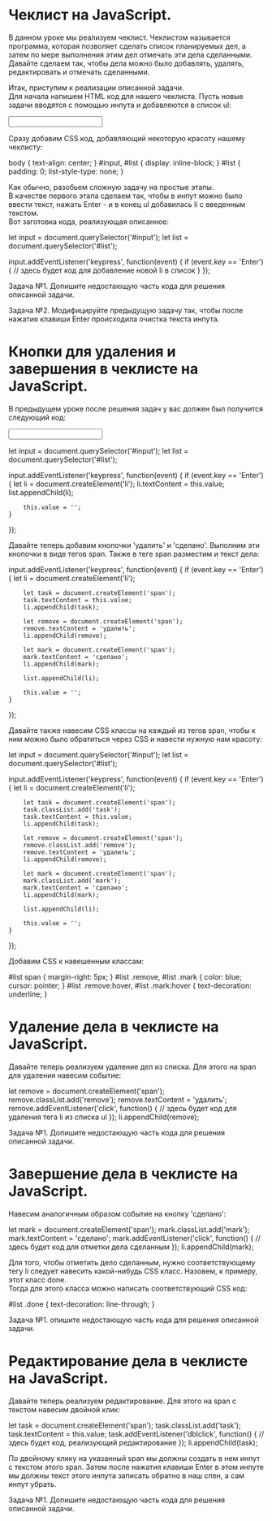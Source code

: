 # Чеклист на JavaScript.  
  
В данном уроке мы реализуем чеклист. Чеклистом называется программа, которая позволяет сделать список планируемых дел, а затем по мере выполнения этим дел отмечать эти дела сделанными.  
Давайте сделаем так, чтобы дела можно было добавлять, удалять, редактировать и отмечать сделанными.  
  
Итак, приступим к реализации описанной задачи.  
Для начала напишем HTML код для нашего чеклиста. Пусть новые задачи вводятся с помощью инпута и добавляются в список ul:  
  
<input id="input">
<ul id="list"></ul>  
  
Сразу добавим CSS код, добавляющий некоторую красоту нашему чеклисту:  
  
body {
	text-align: center;
}
#input, #list {
	display: inline-block;
}
#list {
	padding: 0;
	list-style-type: none;
}  
  
Как обычно, разобьем сложную задачу на простые этапы.  
В качестве первого этапа сделаем так, чтобы в инпут можно было ввести текст, нажать Enter - и в конец ul добавилась li с введенным текстом.  
Вот заготовка кода, реализующая описанное:  
  
let input = document.querySelector('#input');
let list = document.querySelector('#list');

input.addEventListener('keypress', function(event) {
	if (event.key == 'Enter') {
		// здесь будет код для добавление новой li в список
	}
});  
  
Задача №1. Допишите недостающую часть кода для решения описанной задачи. 
  
Задача №2. Модифицируйте предыдущую задачу так, чтобы после нажатия клавиши Enter происходила очистка текста инпута.  
  
# Кнопки для удаления и завершения в чеклисте на JavaScript.  
  
В предыдущем уроке после решения задач у вас должен был получится следующий код:  
  
<input id="input">
<ul id="list"></ul>
let input = document.querySelector('#input');
let list = document.querySelector('#list');

input.addEventListener('keypress', function(event) {
	if (event.key == 'Enter') {
		let li = document.createElement('li');
		li.textContent = this.value;
		list.appendChild(li);
		
		this.value = '';
	}
});  
  
Давайте теперь добавим кнопочки 'удалить' и 'сделано'. Выполним эти кнопочки в виде тегов span. Также в теге span разместим и текст дела:  
  
input.addEventListener('keypress', function(event) {
	if (event.key == 'Enter') {
		let li = document.createElement('li');
		
		let task = document.createElement('span');
		task.textContent = this.value;
		li.appendChild(task);
		
		let remove = document.createElement('span');
		remove.textContent = 'удалить';
		li.appendChild(remove);
		
		let mark = document.createElement('span');
		mark.textContent = 'сделано';
		li.appendChild(mark);
		
		list.appendChild(li);
		
		this.value = '';
	}
});  
  
Давайте также навесим CSS классы на каждый из тегов span, чтобы к ним можно было обратиться через CSS и навести нужную нам красоту:  
  
let input = document.querySelector('#input');
let list = document.querySelector('#list');

input.addEventListener('keypress', function(event) {
	if (event.key == 'Enter') {
		let li = document.createElement('li');
		
		let task = document.createElement('span');
		task.classList.add('task');
		task.textContent = this.value;
		li.appendChild(task);
		
		let remove = document.createElement('span');
		remove.classList.add('remove');
		remove.textContent = 'удалить';
		li.appendChild(remove);
		
		let mark = document.createElement('span');
		mark.classList.add('mark');
		mark.textContent = 'сделано';
		li.appendChild(mark);
		
		list.appendChild(li);
		
		this.value = '';
	}
});  
  
Добавим CSS к навешенным классам:  
  
#list span {
	margin-right: 5px;
}
#list .remove, #list .mark {
	color: blue;
	cursor: pointer;
}
#list .remove:hover, #list .mark:hover {
	text-decoration: underline;
}  
  
# Удаление дела в чеклисте на JavaScript.  
  
Давайте теперь реализуем удаление дел из списка. Для этого на span для удаления навесим событие:  
  
let remove = document.createElement('span');
remove.classList.add('remove');
remove.textContent = 'удалить';
remove.addEventListener('click', function() {
	// здесь будет код для удаления тега li из списка ul
});
li.appendChild(remove);  
  
Задача №1. Допишите недостающую часть кода для решения описанной задачи.  
  
# Завершение дела в чеклисте на JavaScript.  
  
Навесим аналогичным образом событие на кнопку 'сделано':  
  
let mark = document.createElement('span');
mark.classList.add('mark');
mark.textContent = 'сделано';
mark.addEventListener('click', function() {
	// здесь будет код для отметки дела сделанным
});
li.appendChild(mark);  
  
Для того, чтобы отметить дело сделанным, нужно соответствующему тегу li следует навесить какой-нибудь CSS класс. Назовем, к примеру, этот класс done.  
Тогда для этого класса можно написать соответствующий CSS код:  
  
#list .done {
	text-decoration: line-through;
}  
  
Задача №1. опишите недостающую часть кода для решения описанной задачи.  
  
# Редактирование дела в чеклисте на JavaScript.  
  
Давайте теперь реализуем редактирование. Для этого на span с текстом навесим двойной клик:  
  
let task = document.createElement('span');
task.classList.add('task');
task.textContent = this.value;
task.addEventListener('dblclick', function() {
	// здесь будет код, реализующий редактирование
});
li.appendChild(task);  
  
По двойному клику на указанный span мы должны создать в нем инпут с текстом этого span. Затем после нажатия клавиши Enter в этом инпуте мы должны текст этого инпута записать обратно в наш спен, а сам инпут убрать.  
  
Задача №1. Допишите недостающую часть кода для решения описанной задачи.